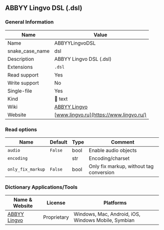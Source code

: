 
## ABBYY Lingvo DSL (.dsl) ##

### General Information ###
Name | Value
---- | -------
Name | ABBYYLingvoDSL
snake_case_name | dsl
Description | ABBYY Lingvo DSL (.dsl)
Extensions | `.dsl`
Read support | Yes
Write support | No
Single-file | Yes
Kind | 📝 text
Wiki | [ABBYY Lingvo](https://ru.wikipedia.org/wiki/ABBYY_Lingvo)
Website | [www.lingvo.ru](https://www.lingvo.ru/)


### Read options ###
Name | Default | Type | Comment
---- | ------- | ---- | -------
`audio` | `False` | bool | Enable audio objects
`encoding` |  | str | Encoding/charset
`only_fix_markup` | `False` | bool | Only fix markup, without tag conversion




### Dictionary Applications/Tools ###
Name & Website | License | Platforms
-------------- | ------- | ---------
[ABBYY Lingvo](https://www.lingvo.ru/) | Proprietary | Windows, Mac, Android, iOS, Windows Mobile, Symbian
